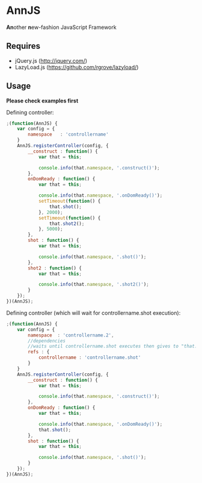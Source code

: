AnnJS
=====
**An**other **n**ew-fashion JavaScript Framework

Requires
--------

- jQuery.js (http://jquery.com/)
- LazyLoad.js (https://github.com/rgrove/lazyload/)

Usage
--------

**Please check examples first**

Defining controller:
```js
;(function(AnnJS) {
	var config = {
		namespace	: 'controllername'
	}
	AnnJS.registerController(config, {
		__construct : function() {
			var that = this;

			console.info(that.namespace, '.construct()');
		},
		onDomReady : function() {
			var that = this;

			console.info(that.namespace, '.onDomReady()');
			setTimeout(function() {
				that.shot();
			}, 2000);
			setTimeout(function() {
				that.shot2();
			}, 5000);
		},
		shot : function() {
			var that = this;

			console.info(that.namespace, '.shot()');
		},
		shot2 : function() {
			var that = this;

			console.info(that.namespace, '.shot2()');
		}
	});
})(AnnJS);
```
Defining controller (which will wait for controllername.shot execution):
```js
;(function(AnnJS) {
	var config = {
		namespace  : 'controllername.2',
		//dependencies
		//waits until controllername.shot executes then gives to "that.refs.controllername" reference to 'controllername" object
		refs : {
			controllername : 'controllername.shot'
		}
	}
	AnnJS.registerController(config, {
		__construct : function() {
			var that = this;

			console.info(that.namespace, '.construct()');
		},
		onDomReady : function() {
			var that = this;

			console.info(that.namespace, '.onDomReady()');
			that.shot();
		},
		shot : function() {
			var that = this;

			console.info(that.namespace, '.shot()');
		}
	});
})(AnnJS);
```